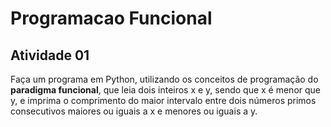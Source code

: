 # Programacao Funcional

## Atividade 01

Faça um programa em Python, utilizando os conceitos de programação do <b>paradigma funcional</b>, que leia dois inteiros x e y, sendo que x é menor que y, e imprima o comprimento do maior intervalo entre dois números primos consecutivos maiores ou iguais a x e menores ou iguais a y.
